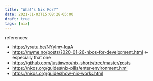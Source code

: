 ```yaml
---
title: "What's Nix For?"
date: 2021-01-03T15:08:28-05:00
draft: true
tags: [nix]
---
```



references:

- https://youtu.be/NYyImy-lqaA
- https://myme.no/posts/2020-01-26-nixos-for-development.html <- especially that one
- https://github.com/justinwoo/nix-shorts/tree/master/posts
- https://nixos.org/guides/nix-pills/enter-environment.html
- https://nixos.org/guides/how-nix-works.html

